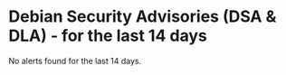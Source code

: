 # Debian Security Advisories (DSA & DLA) - for the last 14 days

No alerts found for the last 14 days.

